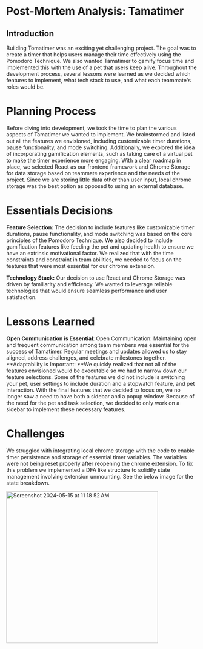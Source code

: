 # Post-Mortem Analysis: Tamatimer

## Introduction
Building Tomatimer was an exciting yet challenging project. The goal was to create a timer that helps users manage their time 
effectively using the Pomodoro Technique. We also wanted Tamatimer to gamify focus time and implemented this with the use of a
pet that users keep alive. Throughout the development process, several lessons were learned as we decided which features to implement, 
what tech stack to use, and what each teammate's roles would be.

# Planning Process
Before diving into development, we took the time to plan the various aspects of Tamatimer we wanted to implement. 
We brainstormed and listed out all the features we envisioned, including customizable timer durations, pause functionality, and 
mode switching. Additionally, we explored the idea of incorporating gamification elements, such as taking care of a virtual pet 
to make the timer experience more engaging. With a clear roadmap in place, we selected React as our frontend framework and Chrome 
Storage for data storage  based on teammate experience and the needs of the project. Since we are storing little data other than 
user input, local chrome storage was the best option as opposed to using an external database.

# Essentials Decisions
**Feature Selection:** The decision to include features like customizable timer durations, pause functionality, and mode switching 
was based on the core principles of the Pomodoro Technique. We also decided to include gamification features like feeding the pet and 
updating health to ensure we have an extrinsic motivational factor. We realized that with the time constraints and constraint in team 
abilities, we needed to focus on the features that were most essential for our chrome extension. 

**Technology Stack:** Our decision to use React and Chrome Storage was driven by familiarity and efficiency. We wanted to leverage reliable
technologies that would ensure seamless performance and user satisfaction.

# Lessons Learned
**Open Communication is Essential**: Open Communication: Maintaining open and frequent communication among team members was essential 
for the success of Tamatimer. Regular meetings and updates allowed us to stay aligned, address challenges, and celebrate milestones together.
**Adaptability is Important: **We quickly realized that not all of the features envisioned would be executable so we had to narrow down our 
feature selections. Some of the features we did not include is switching your pet, user settings to include duration and a stopwatch feature,
and pet interaction. With the final features that we decided to focus on, we no longer saw a need to have both a sidebar and a popup window. 
Because of the need for the pet and task selection, we decided to only work on a sidebar to implement these necessary features.

# Challenges
We struggled with integrating local chrome storage with the code to enable timer persistence and storage of essential timer variables. 
The variables were not being reset properly after reopening the chrome extension. To fix this problem we implemented a DFA like structure
to solidify state management involving extension unmounting. See the below image for the state breakdown. 

<img width="400" alt="Screenshot 2024-05-15 at 11 18 52 AM" src="https://github.com/ashfujiyama/team14/assets/114324180/c6d292cf-32da-4aea-a087-41b4f1b022ca">

